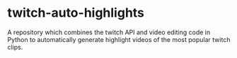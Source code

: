 # twitch-auto-highlights
A repository which combines the twitch API and video editing code in Python to automatically generate highlight videos of the most popular twitch clips.
